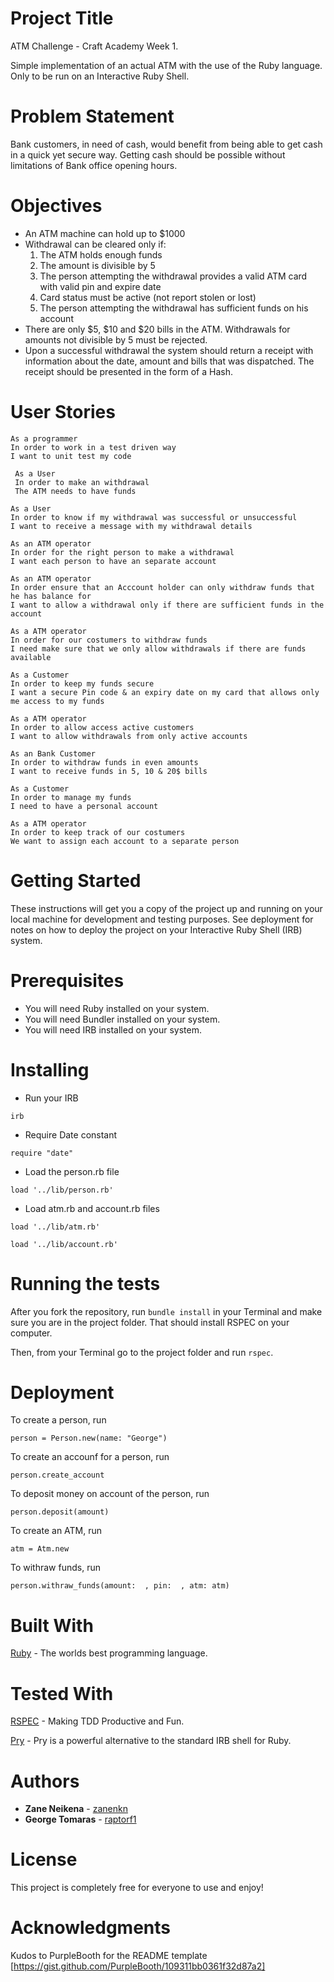 # Project Title

<p>ATM Challenge - Craft Academy Week 1.</p>
<p>Simple implementation of an actual ATM with the use of the Ruby language. Only to be run on an Interactive Ruby Shell.</p>

# Problem Statement
Bank customers, in need of cash, would benefit from being able to get cash in a quick yet secure way. Getting cash should be possible without limitations of Bank office opening hours.

# Objectives

* An ATM machine can hold up to $1000
* Withdrawal can be cleared only if:
    1. The ATM holds enough funds
    2. The amount is divisible by 5
    3. The person attempting the withdrawal provides a valid ATM card with valid pin and expire date
    4. Card status must be active (not report stolen or lost)
    5. The person attempting the withdrawal has sufficient funds on his account
* There are only $5, $10 and $20 bills in the ATM. Withdrawals for amounts not divisible by 5 must be rejected.
* Upon a successful withdrawal the system should return a receipt with information about the date, amount and bills that was dispatched. The receipt should be presented in the form of a Hash.

# User Stories

```
As a programmer
In order to work in a test driven way
I want to unit test my code
```

```
 As a User       
 In order to make an withdrawal      
 The ATM needs to have funds
 ```

 ```
As a User               
In order to know if my withdrawal was successful or unsuccessful               
I want to receive a message with my withdrawal details
```

```
As an ATM operator          
In order for the right person to make a withdrawal            
I want each person to have an separate account
```

```
As an ATM operator           
In order ensure that an Acccount holder can only withdraw funds that he has balance for           
I want to allow a withdrawal only if there are sufficient funds in the account
```

```
As a ATM operator
In order for our costumers to withdraw funds
I need make sure that we only allow withdrawals if there are funds available
```

```
As a Customer              
In order to keep my funds secure             
I want a secure Pin code & an expiry date on my card that allows only me access to my funds
```

```
As a ATM operator             
In order to allow access active customers             
I want to allow withdrawals from only active accounts
```

```
As an Bank Customer    
In order to withdraw funds in even amounts  
I want to receive funds in 5, 10 & 20$ bills
```

```
As a Customer
In order to manage my funds
I need to have a personal account
```

```
As a ATM operator      
In order to keep track of our costumers     
We want to assign each account to a separate person
```

# Getting Started

These instructions will get you a copy of the project up and running on your local machine for development and testing purposes. See deployment for notes on how to deploy the project on your Interactive Ruby Shell (IRB) system.

# Prerequisites

* You will need Ruby installed on your system.
* You will need Bundler installed on your system.
* You will need IRB installed on your system.


# Installing

* Run your IRB 

`irb`
 
* Require Date constant

`
require "date"
`

* Load the person.rb file

`
load '../lib/person.rb'
`
* Load atm.rb and account.rb files

`
load '../lib/atm.rb'
`

`
load '../lib/account.rb'
`

# Running the tests

After you fork the repository, run `bundle install` in your Terminal and make sure you are in the project folder. That should install RSPEC on your computer.

Then, from your Terminal go to the project folder and run `rspec`.


# Deployment

To create a person, run 
```
person = Person.new(name: "George")
```
To create an accounf for a person, run
```
person.create_account
```
To deposit money on account of the person, run
```
person.deposit(amount)
```
To create an ATM, run
```
atm = Atm.new
```
To withraw funds, run
```
person.withraw_funds(amount:  , pin:  , atm: atm)
```



# Built With

[Ruby](https://www.ruby-lang.org/en/) - The worlds best programming language.

# Tested With

[RSPEC](http://rspec.info) - Making TDD Productive and Fun.

[Pry](https://pryrepl.org) - Pry is a powerful alternative to the standard IRB shell for Ruby.

# Authors

* **Zane Neikena** - [zanenkn](https://github.com/zanenkn)
* **George Tomaras** - [raptorf1](https://github.com/raptorf1)


# License

This project is completely free for everyone to use and enjoy!

# Acknowledgments

Kudos to PurpleBooth for the README template [https://gist.github.com/PurpleBooth/109311bb0361f32d87a2]



